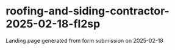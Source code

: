 # roofing-and-siding-contractor-2025-02-18-fl2sp
Landing page generated from form submission on 2025-02-18
